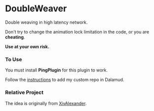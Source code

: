 # DoubleWeaver
Double weaving in high latency network.

Don't try to change the animation lock limitation in the code, or you are **cheating**.

**Use at your own risk.**

### To Use

You must install **PingPlugin** for this plugin to work.

Follow the [instructions](https://github.com/Bluefissure/DalamudPlugins/tree/Bluefissure#how-to-use) to add my custom repo in Dalamud.

### Relative Project

The idea is originally from [XivAlexander](https://github.com/Soreepeong/XivAlexander).
